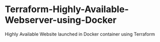 # Terraform-Highly-Available-Webserver-using-Docker
Highly Available Website launched in Docker container using Terraform
